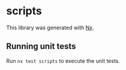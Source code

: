 # scripts

This library was generated with [Nx](https://nx.dev).

## Running unit tests

Run `nx test scripts` to execute the unit tests.
